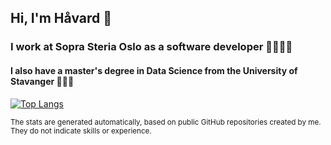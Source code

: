 ## Hi, I'm Håvard 👋

### I work at Sopra Steria Oslo as a software developer 👨🏼‍💻🔋
#### I also have a master's degree in Data Science from the University of Stavanger 👨🏼‍🎓

[![Top Langs](https://github-readme-stats.vercel.app/api/top-langs/?username=HGodal&hide=TeX&title_color=ffffff&text_color=ffffff&bg_color=45,d86c4e,875391&layout=compact&exclude_repo=EdutainmentVR)](https://github.com/anuraghazra/github-readme-stats)

<sup>
  The stats are generated automatically,
  based on public GitHub repositories created by me.
  They do not indicate skills or experience.
</sup>

<!--
**HGodal/HGodal** is a ✨ _special_ ✨ repository because its `README.md` (this file) appears on your GitHub profile.

[![Anurag's github stats](https://github-readme-stats.vercel.app/api?username=HGodal&title_color=ffffff&text_color=ffffff&bg_color=45,d86c4e,875391)](https://github.com/anuraghazra/github-readme-stats)

Here are some ideas to get you started:

- 🔭 I’m currently working on ...
- 🌱 I’m currently learning ...
- 👯 I’m looking to collaborate on ...
- 🤔 I’m looking for help with ...
- 💬 Ask me about ...
- 📫 How to reach me: ...
- 😄 Pronouns: ...
- ⚡ Fun fact: ...
-->
